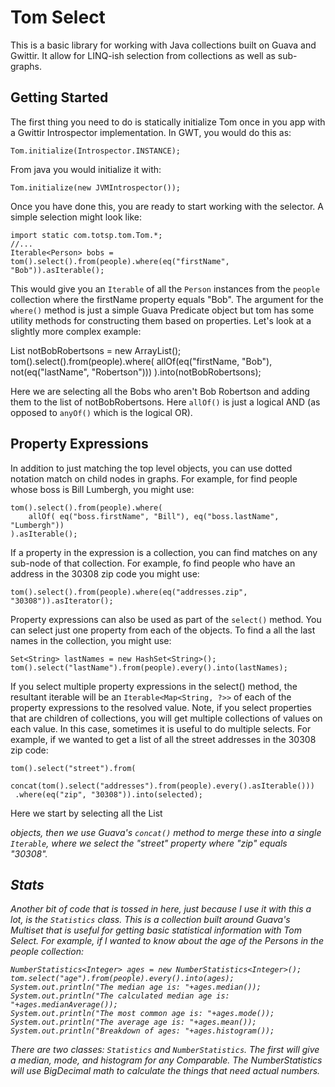 Tom Select
==========

This is a basic library for working with Java collections built on Guava and Gwittir. It allow for
LINQ-ish selection from collections as well as sub-graphs.

Getting Started
---------------

The first thing you need to do is statically initialize Tom once in you app with a Gwittir Introspector
implementation. In GWT, you would do this as:

    Tom.initialize(Introspector.INSTANCE);

From java you would initialize it with:

    Tom.initialize(new JVMIntrospector());

Once you have done this, you are ready to start working with the selector. A simple selection might look
like:

    import static com.totsp.tom.Tom.*;
    //...
    Iterable<Person> bobs = tom().select().from(people).where(eq("firstName", "Bob")).asIterable();

This would give you an `Iterable` of all the `Person` instances from the `people` collection where the
firstName property equals "Bob". The argument for the `where()` method is just a simple Guava Predicate<T> object
but tom has some utility methods for constructing them based on properties. Let's look at a slightly more
complex example:

   List<Person> notBobRobertsons = new ArrayList<Person>();
   tom().select().from(people).where(
      allOf(eq("firstName, "Bob"), not(eq("lastName", "Robertson")))
   ).into(notBobRobertsons);

Here we are selecting all the Bobs who aren't Bob Robertson and adding them to the list of notBobRobertsons. Here
`allOf()` is just a logical AND (as opposed to `anyOf()` which is the logical OR).

Property Expressions
--------------------

In addition to just matching the top level objects, you can use dotted notation match on child nodes in graphs.
For example, for find people whose boss is Bill Lumbergh, you might use:

    tom().select().from(people).where(
        allOf( eq("boss.firstName", "Bill"), eq("boss.lastName", "Lumbergh"))
    ).asIterable();

If a property in the expression is a collection, you can find matches on any sub-node of that collection.
For example, fo find people who have an address in the 30308 zip code you might use:

    tom().select().from(people).where(eq("addresses.zip", "30308")).asIterator();

Property expressions can also be used as part of the `select()` method. You can select just one property from each
of the objects. To find a all the last names in the collection, you might use:

    Set<String> lastNames = new HashSet<String>();
    tom().select("lastName").from(people).every().into(lastNames);

If you select multiple property expressions in the select() method, the resultant iterable will be an
`Iterable<Map<String, ?>>` of each of the property expressions to the resolved value. Note, if you select
properties that are children of collections, you will get multiple collections of values on each value. In
this case, sometimes it is useful to do multiple selects. For example, if we wanted to get a list of all the
street addresses in the 30308 zip code:

    tom().select("street").from(
       concat(tom().select("addresses").from(people).every().asIterable()))
     .where(eq("zip", "30308")).into(selected);

Here we start by selecting all the List<Address> objects, then we use Guava's `concat()` method to merge these
into a single `Iterable`, where we select the "street" property where "zip" equals "30308".

Stats
-----

Another bit of code that is tossed in here, just because I use it with this a lot, is the `Statistics` class. This
is a collection built around Guava's Multiset that is useful for getting basic statistical information with
Tom Select. For example, if I wanted to know about the age of the Persons in the people collection:

    NumberStatistics<Integer> ages = new NumberStatistics<Integer>();
    tom.select("age").from(people).every().into(ages);
    System.out.println("The median age is: "+ages.median());
    System.out.println("The calculated median age is: "+ages.medianAverage());
    System.out.println("The most common age is: "+ages.mode());
    System.out.println("The average age is: "+ages.mean());
    System.out.println("Breakdown of ages: "+ages.histogram());

There are two classes: `Statistics` and `NumberStatistics`. The first will give a median, mode, and histogram for
any Comparable<T>. The NumberStatistics will use BigDecimal math to calculate the things that need actual numbers.
